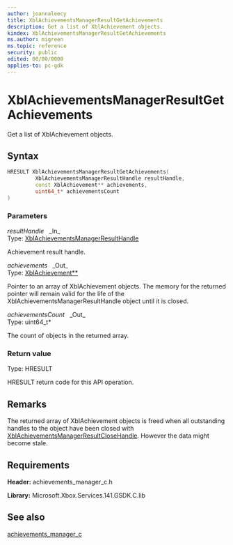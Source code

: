 ```yaml
---
author: joannaleecy
title: XblAchievementsManagerResultGetAchievements
description: Get a list of XblAchievement objects.
kindex: XblAchievementsManagerResultGetAchievements
ms.author: migreen
ms.topic: reference
security: public
edited: 00/00/0000
applies-to: pc-gdk
---
```


# XblAchievementsManagerResultGetAchievements  

Get a list of XblAchievement objects.  

## Syntax  
  
```cpp
HRESULT XblAchievementsManagerResultGetAchievements(  
         XblAchievementsManagerResultHandle resultHandle,  
         const XblAchievement** achievements,  
         uint64_t* achievementsCount  
)  
```  
  
### Parameters  
  
*resultHandle* &nbsp;&nbsp;\_In\_  
Type: [XblAchievementsManagerResultHandle](../handles/xblachievementsmanagerresulthandle.md)  
  
Achievement result handle.  
  
*achievements* &nbsp;&nbsp;\_Out\_  
Type: [XblAchievement**](../../achievements_c/structs/xblachievement.md)  
  
Pointer to an array of XblAchievement objects. The memory for the returned pointer will remain valid for the life of the XblAchievementsManagerResultHandle object until it is closed.  
  
*achievementsCount* &nbsp;&nbsp;\_Out\_  
Type: uint64_t*  
  
The count of objects in the returned array.  
  
  
### Return value  
Type: HRESULT
  
HRESULT return code for this API operation.
  
## Remarks  
  
The returned array of XblAchievement objects is freed when all outstanding handles to the object have been closed with [XblAchievementsManagerResultCloseHandle](xblachievementsmanagerresultclosehandle.md). However the data might become stale.
  
## Requirements  
  
**Header:** achievements_manager_c.h
  
**Library:** Microsoft.Xbox.Services.141.GSDK.C.lib
  
## See also  
[achievements_manager_c](../achievements_manager_c_members.md)  
  
  